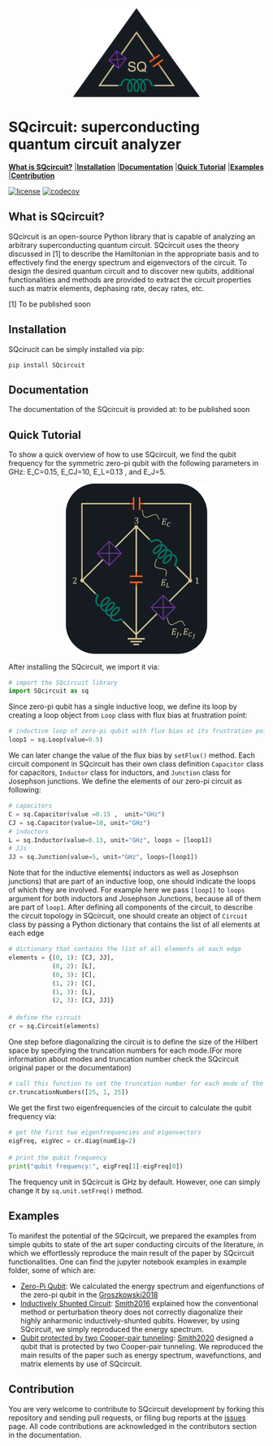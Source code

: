 <p align="center">
<img src = pics/README_logo.png width= 250px" />
</p>

# SQcircuit: superconducting quantum circuit analyzer
[**What is SQcircuit?**](#What-is-SQcircuit?)
|[**Installation**](#Installation)
|[**Documentation**](#Documentation)
|[**Quick Tutorial**](#Quick-Tutorial)
|[**Examples**](#Examples)
|[**Contribution**](#Contribution)

[![license](https://img.shields.io/badge/license-New%20BSD-orange.svg)](https://opensource.org/licenses/BSD-3-Clause)
[![codecov](https://codecov.io/gh/stanfordLINQS/SQcircuit/branch/main/graph/badge.svg?token=6FT6L9ZPHP)](https://codecov.io/gh/stanfordLINQS/SQcircuit)
## What is SQcircuit?

SQcircuit is an open-source Python library that is capable of analyzing an arbitrary superconducting quantum circuit.
SQcircuit uses the theory discussed in [1] to describe the Hamiltonian in the appropriate basis and to effectively find
the energy spectrum and eigenvectors of the circuit. To design the desired quantum circuit and to discover new qubits, 
additional functionalities and methods are provided to extract the circuit properties such as matrix elements, 
dephasing rate, decay rates, etc.

[1] To be published soon

## Installation
SQcirucit can be simply installed via pip:
```
pip install SQcircuit
```

## Documentation
The documentation of the SQcircuit is provided at: to be published soon

## Quick Tutorial

To show a quick overview of how to use SQcircuit, we find the qubit frequency for the symmetric zero-pi qubit with the
following parameters in GHz: E_C=0.15, E_CJ=10, E_L=0.13 , and E_J=5.   

<p align="center">
<img src = pics/README_zeroPi.png width= "280px" />
</p>
After installing the SQcircuit, we import it via:

```python
# import the SQcircuit library
import SQcircuit as sq
```
Since zero-pi qubit has a single inductive loop, we define its loop by creating a loop object from `Loop` class with
flux bias at frustration point:

```python
# inductive loop of zero-pi qubit with flux bias at its frustration point.
loop1 = sq.Loop(value=0.5)
```
We can later change the value of the flux bias by `setFlux()` method. Each circuit component in SQcircuit has their
own class definition `Capacitor` class for capacitors, `Inductor` class for inductors, and `Junction` class for
Josephson junctions. We define the elements of our zero-pi circuit as following:
```python
# capacitors
C = sq.Capacitor(value =0.15 ,  unit="GHz")
CJ = sq.Capacitor(value=10, unit="GHz")
# inductors
L = sq.Inductor(value=0.13, unit="GHz", loops = [loop1])
# JJs
JJ = sq.Junction(value=5, unit="GHz", loops=[loop1])
```
Note that for the inductive elements( inductors as well as Josephson junctions) that are part of an 
inductive loop, one should indicate the loops of which they are involved. For example here we pass `[loop1]` to `loops`
argument for both inductors and Josephson Junctions, because all of them are part of `loop1`. After defining all
components of the circuit, to describe the circuit topology in SQcircuit, one should create an object of `Circuit`
class by passing a Python dictionary that contains the list of all elements at each edge

```python
# dictionary that contains the list of all elements at each edge
elements = {(0, 1): [CJ, JJ],
            (0, 2): [L],
            (0, 3): [C],
            (1, 2): [C],
            (1, 3): [L],
            (2, 3): [CJ, JJ]}

# define the circuit
cr = sq.Circuit(elements)
```
One step before diagonalizing the circuit is to define the size of the Hilbert space by specifying the truncation 
numbers for each mode.(For more information about modes and truncation number check the SQcircuit original paper or
the documentation)

```python
# call this function to set the truncation number for each mode of the circuit. 
cr.truncationNumbers([25, 1, 25])
```
We get the first two eigenfrequencies of the circuit to calculate the qubit frequency via:

```python
# get the first two eigenfrequencies and eigenvectors 
eigFreq, eigVec = cr.diag(numEig=2)

# print the qubit frequency
print("qubit frequency:", eigFreq[1]-eigFreq[0])
```
The frequency unit in SQcircuit is GHz by default. However, one can simply change it by `sq.unit.setFreq()` method.

## Examples

To manifest the potential of the SQcircuit, we prepared the examples from simple qubits to state of the art 
super conducting circuits of the literature, in which we effortlessly reproduce the main result of the paper 
by SQcircuit functionalities. One can find the jupyter notebook examples in example folder, some of which are:

* [Zero-Pi Qubit](https://github.com/stanfordLINQS/SQcircuit/blob/main/examples/zeroPiQubit.ipynb): We calculated the
energy spectrum and eigenfunctions of the zero-pi qubit in the 
[Groszkowski2018](https://iopscience-iop-org.stanford.idm.oclc.org/article/10.1088/1367-2630/aab7cd)
* [Inductively Shunted Circuit](https://github.com/stanfordLINQS/SQcircuit/blob/main/examples/inductivelyShunted.ipynb):
[Smith2016](https://journals-aps-org.stanford.idm.oclc.org/prb/abstract/10.1103/PhysRevB.94.144507)
explained how the conventional method or perturbation theory does not correctly diagonalize their 
highly anharmonic inductively-shunted qubits. However, by using SQcircuit, we simply reproduced the energy spectrum.
* [Qubit protected by two Cooper-pair tunneling](https://github.com/stanfordLINQS/SQcircuit/blob/main/examples/twoCPB.ipynb):
[Smith2020](https://doi-org.stanford.idm.oclc.org/10.1038/s41534-019-0231-2)
designed a qubit that is protected by two Cooper-pair tunneling. We reproduced the main results of the paper such as
energy spectrum, wavefunctions, and matrix elements by use of SQcircuit.

## Contribution
You are very welcome to contribute to SQcircuit development by forking this repository and sending pull requests,
or filing bug reports at the [issues](https://github.com/stanfordLINQS/SQcircuit/issues) page. All code contributions are acknowledged in the contributors section
in the documentation.

